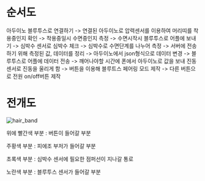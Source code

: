 # 순서도

아두이노 블루투스로 연결하기 -> 연결된 아두이노로 압력센서를 이용하여 머리띠를 착용중인지 확인 -> 착용중일시 수면중인지 측정 -> 수면시작시 블루투스로 어플에 보내기 -> 심박수 센서로 심박수 체크 -> 심박수로 수면단계를 나누어 측정 -> 서버에 전송하기 위해 측정된 값, 데이터를 정리 -> 아두이노에서 json형식으로 데이터 변경 -> 블루투스로 어플에 데이터 전송 -> 깨어나야할 시간에 폰에서 아두이노로 값을 보내 진동센서로 진동을 울리게 함 -> 버튼을 이용해 블루트스 페어링 모드 제작 -> 다른 버튼으로 전원 on/off버튼 제작 

# 전개도
![hair_band](https://user-images.githubusercontent.com/57393031/69495294-bcce1980-0f08-11ea-8216-a03624098689.png)

위에 빨간색 부분 : 버튼이 들어갈 부분

주황색 부분 : 피에조 부저가 들어갈 부분

초록색 부분 : 심박수 센서에 필요한 점퍼선이 지나갈 통로

노란색 부분 : 블루투스 센서가 들어갈 부분

